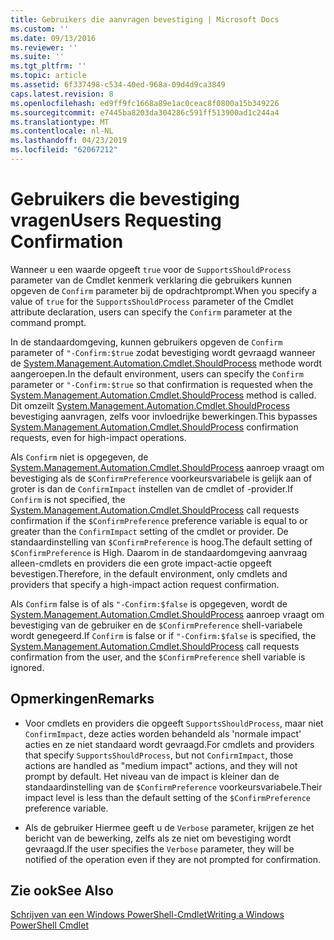 ```yaml
---
title: Gebruikers die aanvragen bevestiging | Microsoft Docs
ms.custom: ''
ms.date: 09/13/2016
ms.reviewer: ''
ms.suite: ''
ms.tgt_pltfrm: ''
ms.topic: article
ms.assetid: 6f337498-c534-40ed-968a-09d4d9ca3849
caps.latest.revision: 8
ms.openlocfilehash: ed9ff9fc1668a89e1ac0ceac8f0800a15b349226
ms.sourcegitcommit: e7445ba8203da304286c591ff513900ad1c244a4
ms.translationtype: MT
ms.contentlocale: nl-NL
ms.lasthandoff: 04/23/2019
ms.locfileid: "62067212"
---
```

# <a name="users-requesting-confirmation"></a><span data-ttu-id="d951e-102">Gebruikers die bevestiging vragen</span><span class="sxs-lookup"><span data-stu-id="d951e-102">Users Requesting Confirmation</span></span>

<span data-ttu-id="d951e-103">Wanneer u een waarde opgeeft `true` voor de `SupportsShouldProcess` parameter van de Cmdlet kenmerk verklaring die gebruikers kunnen opgeven de `Confirm` parameter bij de opdrachtprompt.</span><span class="sxs-lookup"><span data-stu-id="d951e-103">When you specify a value of `true` for the `SupportsShouldProcess` parameter of the Cmdlet attribute declaration, users can specify the `Confirm` parameter at the command prompt.</span></span>

<span data-ttu-id="d951e-104">In de standaardomgeving, kunnen gebruikers opgeven de `Confirm` parameter of `"-Confirm:$true` zodat bevestiging wordt gevraagd wanneer de [System.Management.Automation.Cmdlet.ShouldProcess](/dotnet/api/System.Management.Automation.Cmdlet.ShouldProcess) methode wordt aangeroepen.</span><span class="sxs-lookup"><span data-stu-id="d951e-104">In the default environment, users can specify the `Confirm` parameter or `"-Confirm:$true` so that confirmation is requested when the [System.Management.Automation.Cmdlet.ShouldProcess](/dotnet/api/System.Management.Automation.Cmdlet.ShouldProcess) method is called.</span></span> <span data-ttu-id="d951e-105">Dit omzeilt [System.Management.Automation.Cmdlet.ShouldProcess](/dotnet/api/System.Management.Automation.Cmdlet.ShouldProcess) bevestiging aanvragen, zelfs voor invloedrijke bewerkingen.</span><span class="sxs-lookup"><span data-stu-id="d951e-105">This bypasses [System.Management.Automation.Cmdlet.ShouldProcess](/dotnet/api/System.Management.Automation.Cmdlet.ShouldProcess) confirmation requests, even for high-impact operations.</span></span>

<span data-ttu-id="d951e-106">Als `Confirm` niet is opgegeven, de [System.Management.Automation.Cmdlet.ShouldProcess](/dotnet/api/System.Management.Automation.Cmdlet.ShouldProcess) aanroep vraagt om bevestiging als de `$ConfirmPreference` voorkeursvariabele is gelijk aan of groter is dan de `ConfirmImpact` instellen van de cmdlet of -provider.</span><span class="sxs-lookup"><span data-stu-id="d951e-106">If `Confirm` is not specified, the [System.Management.Automation.Cmdlet.ShouldProcess](/dotnet/api/System.Management.Automation.Cmdlet.ShouldProcess) call requests confirmation if the `$ConfirmPreference` preference variable is equal to or greater than the `ConfirmImpact` setting of the cmdlet or provider.</span></span> <span data-ttu-id="d951e-107">De standaardinstelling van `$ConfirmPreference` is hoog.</span><span class="sxs-lookup"><span data-stu-id="d951e-107">The default setting of `$ConfirmPreference` is High.</span></span> <span data-ttu-id="d951e-108">Daarom in de standaardomgeving aanvraag alleen-cmdlets en providers die een grote impact-actie opgeeft bevestigen.</span><span class="sxs-lookup"><span data-stu-id="d951e-108">Therefore, in the default environment, only cmdlets and providers that specify a high-impact action request confirmation.</span></span>

<span data-ttu-id="d951e-109">Als `Confirm` false is of als `"-Confirm:$false` is opgegeven, wordt de [System.Management.Automation.Cmdlet.ShouldProcess](/dotnet/api/System.Management.Automation.Cmdlet.ShouldProcess) aanroep vraagt om bevestiging van de gebruiker en de `$ConfirmPreference` shell-variabele wordt genegeerd.</span><span class="sxs-lookup"><span data-stu-id="d951e-109">If `Confirm` is false or if `"-Confirm:$false` is specified, the [System.Management.Automation.Cmdlet.ShouldProcess](/dotnet/api/System.Management.Automation.Cmdlet.ShouldProcess) call requests confirmation from the user, and the `$ConfirmPreference` shell variable is ignored.</span></span>

## <a name="remarks"></a><span data-ttu-id="d951e-110">Opmerkingen</span><span class="sxs-lookup"><span data-stu-id="d951e-110">Remarks</span></span>

- <span data-ttu-id="d951e-111">Voor cmdlets en providers die opgeeft `SupportsShouldProcess`, maar niet `ConfirmImpact`, deze acties worden behandeld als 'normale impact' acties en ze niet standaard wordt gevraagd.</span><span class="sxs-lookup"><span data-stu-id="d951e-111">For cmdlets and providers that specify `SupportsShouldProcess`, but not `ConfirmImpact`, those actions are handled as "medium impact" actions, and they will not prompt by default.</span></span> <span data-ttu-id="d951e-112">Het niveau van de impact is kleiner dan de standaardinstelling van de `$ConfirmPreference` voorkeursvariabele.</span><span class="sxs-lookup"><span data-stu-id="d951e-112">Their impact level is less than the default setting of the `$ConfirmPreference` preference variable.</span></span>

- <span data-ttu-id="d951e-113">Als de gebruiker Hiermee geeft u de `Verbose` parameter, krijgen ze het bericht van de bewerking, zelfs als ze niet om bevestiging wordt gevraagd.</span><span class="sxs-lookup"><span data-stu-id="d951e-113">If the user specifies the `Verbose` parameter, they will be notified of the operation even if they are not prompted for confirmation.</span></span>

## <a name="see-also"></a><span data-ttu-id="d951e-114">Zie ook</span><span class="sxs-lookup"><span data-stu-id="d951e-114">See Also</span></span>

[<span data-ttu-id="d951e-115">Schrijven van een Windows PowerShell-Cmdlet</span><span class="sxs-lookup"><span data-stu-id="d951e-115">Writing a Windows PowerShell Cmdlet</span></span>](./writing-a-windows-powershell-cmdlet.md)
